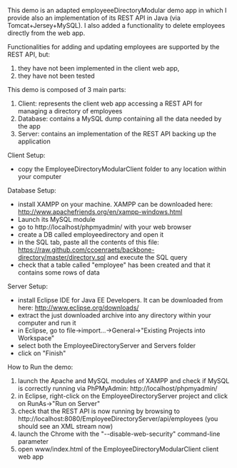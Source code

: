 This demo is an adapted employeeeDirectoryModular demo app in which I provide also an implementation of its REST API in Java (via Tomcat+Jersey+MySQL). I also added a functionality to delete employees directly from the web app. 

Functionalities for adding and updating employees are supported by the REST API, but: 

1. they have not been implemented in the client web app,
1. they have not been tested

This demo is composed of 3 main parts:

1. Client: represents the client web app accessing a REST API for managing a directory of employees
1. Database: contains a MySQL dump containing all the data needed by the app 
1. Server: contains an implementation of the REST API backing up the application

Client Setup: 
* copy the EmployeeDirectoryModularClient folder to any location within your computer

Database Setup:
* install XAMPP on your machine. XAMPP can be downloaded here: http://www.apachefriends.org/en/xampp-windows.html
* Launch its MySQL module
* go to http://localhost/phpmyadmin/ with your web browser
* create a DB called employeedirectory and open it
* in the SQL tab, paste all the contents of this file: https://raw.github.com/ccoenraets/backbone-directory/master/directory.sql and execute the SQL query
* check that a table called "employee" has been created and that it contains some rows of data

Server Setup:
* install Eclipse IDE for Java EE Developers. It can be downloaded from here: http://www.eclipse.org/downloads/
* extract the just downloaded archive into any directory within your computer and run it
* in Eclipse, go to file->import...->General->"Existing Projects into Workspace"
* select both the EmployeeDirectoryServer and Servers folder
* click on "Finish"

How to Run the demo:

1. launch the Apache and MySQL modules of XAMPP and check if MySQL is correctly running via PhPMyAdmin: http://localhost/phpmyadmin/
1. in Eclipse, right-click on the EmployeeDirectoryServer project and click on RunAs->"Run on Server"
1. check that the REST API is now running by browsing to http://localhost:8080/EmployeeDirectoryServer/api/employees (you should see an XML stream now)
1. launch the Chrome with the "--disable-web-security" command-line parameter
1. open www/index.html of the EmployeeDirectoryModularClient client web app

